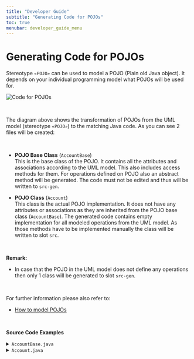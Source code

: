 ```yaml
---
title: "Developer Guide"
subtitle: "Generating Code for POJOs"
toc: true
menubar: developer_guide_menu
---
```


# Generating Code for POJOs

Stereotype `«POJO»` can be used to model a POJO (Plain old Java object). It depends on your individual programming model what POJOs will be used for.

![Code for POJOs](../../images/code_for_pojos.png)

<br>

The diagram above shows the transformation of POJOs from the UML model (stereotype `«POJO»`) to the matching Java code. As you can see 2 files will be created:

<br>

- **POJO Base Class** (`AccountBase`)  
  This is the base class of the POJO. It contains all the attributes and associations according to the UML model. This also includes access methods for them. For operations defined on POJO also an abstract method will be generated. The code must not be edited and thus will be written to `src-gen`.  <br>

- **POJO Class** (`Account`)  
  This class is the actual POJO implementation. It does not have any attributes or associations as they are inherited from the POJO base class (`AccountBase`). The generated code contains empty implementation for all modeled operations from the UML model. As those methods have to be implemented manually the class will be written to slot `src`.

<br>

**Remark:**

- In case that the POJO in the UML model does not define any operations then only 1 class will be generated to slot `src-gen`.

<br>

For further information please also refer to:

- [How to model POJOs](../../uml-modeling-guide/how-to-model-pojos)

<br>

**Source Code Examples**
<details>
  <summary><code>AccountBase.java</code></summary>
  <script src="https://emgithub.com/embed-v2.js?target=https%3A%2F%2Fgithub.com%2Fanaptecs%2Fjeaf-generator-samples%2Fblob%2Fmaster%2Faccounting-pojos%2Fsrc-gen%2Fmain%2Fjava%2Fcom%2Fanaptecs%2Fjeaf%2Faccounting%2Fimpl%2Fpojo%2FAccountBase.java&style=base16%2Fatelier-forest-light&type=code&showBorder=on&showFileMeta=on&showFullPath=on&showCopy=on"></script>
</details>
<details>
  <summary><code>Account.java</code></summary>
  <script src="https://emgithub.com/embed-v2.js?target=https%3A%2F%2Fgithub.com%2Fanaptecs%2Fjeaf-generator-samples%2Fblob%2Fmaster%2Faccounting-pojos%2Fsrc-gen%2Fmain%2Fjava%2Fcom%2Fanaptecs%2Fjeaf%2Faccounting%2Fimpl%2Fpojo%2FAccount.java&style=base16%2Fatelier-forest-light&type=code&showBorder=on&showFileMeta=on&showFullPath=on&showCopy=on"></script>
</details>
